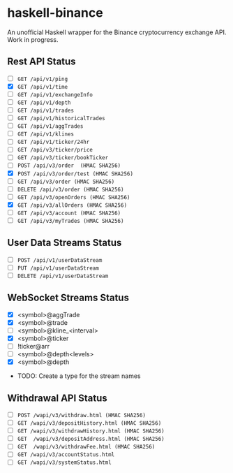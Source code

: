 # haskell-binance

An unofficial Haskell wrapper for the Binance cryptocurrency exchange API. 
Work in progress. 

## Rest API Status

- [ ] `GET /api/v1/ping`
- [x] `GET /api/v1/time`
- [ ] `GET /api/v1/exchangeInfo`
- [ ] `GET /api/v1/depth`
- [ ] `GET /api/v1/trades`
- [ ] `GET /api/v1/historicalTrades`
- [ ] `GET /api/v1/aggTrades`
- [ ] `GET /api/v1/klines`
- [ ] `GET /api/v1/ticker/24hr`
- [ ] `GET /api/v3/ticker/price`
- [ ] `GET /api/v3/ticker/bookTicker`
- [ ] `POST /api/v3/order  (HMAC SHA256)`
- [x] `POST /api/v3/order/test (HMAC SHA256)`
- [ ] `GET /api/v3/order (HMAC SHA256)`
- [ ] `DELETE /api/v3/order (HMAC SHA256)`
- [ ] `GET /api/v3/openOrders (HMAC SHA256)`
- [x] `GET /api/v3/allOrders (HMAC SHA256)`
- [ ] `GET /api/v3/account (HMAC SHA256)`
- [ ] `GET /api/v3/myTrades (HMAC SHA256)`

## User Data Streams Status

- [ ] `POST /api/v1/userDataStream`
- [ ] `PUT /api/v1/userDataStream`
- [ ] `DELETE /api/v1/userDataStream`

## WebSocket Streams Status

- [x] &lt;symbol>@aggTrade
- [x] &lt;symbol>@trade
- [ ] &lt;symbol>@kline_&lt;interval>
- [x] &lt;symbol>@ticker
- [ ] !ticker@arr
- [ ] &lt;symbol>@depth&lt;levels>
- [x] &lt;symbol>@depth

 * TODO: Create a type for the stream names

## Withdrawal API Status

- [ ] `POST /wapi/v3/withdraw.html (HMAC SHA256)`
- [ ] `GET /wapi/v3/depositHistory.html (HMAC SHA256)`
- [ ] `GET /wapi/v3/withdrawHistory.html (HMAC SHA256)`
- [ ] `GET  /wapi/v3/depositAddress.html (HMAC SHA256)`
- [ ] `GET  /wapi/v3/withdrawFee.html (HMAC SHA256)`
- [ ] `GET /wapi/v3/accountStatus.html`
- [ ] `GET /wapi/v3/systemStatus.html`
